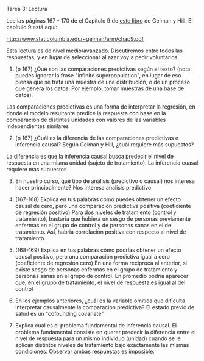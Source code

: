 Tarea 3: Lectura

Lee las páginas 167 - 170 de el Capítulo 9 de 
[este libro](http://www.stat.columbia.edu/~gelman/arm/) de Gelman y Hill. 
El capítulo 9 está aquí:

http://www.stat.columbia.edu/~gelman/arm/chap9.pdf

Esta lectura es de nivel medio/avanzado. Discutiremos entre todos las respuestas, y en lugar de seleccionar al azar voy a pedir voluntarios. 


1. (p 167) ¿Qué son las comparaciones predictivas según el texto? (nota: puedes ignorar
la frase "infinite superpopulation", en lugar de eso piensa que se trata una muestra
de una distribución, o de un proceso que genera los datos. Por ejemplo, tomar muestras de
una base de datos).

Las comparaciones predictivas es una forma de interpretar la regresión, en donde el modelo resultante predice la respuesta con base en la comparación de distintas unidades con valores de las variables independientes similares

2. (p 167) ¿Cuál es la diferencia de las comparaciones predictivas e inferencia causal? Según Gelman y Hill, ¿cuál requiere más supuestos?

La diferencia es que la inferencia causal busca predecir el nivel de respuesta en una misma unidad (sujeto de tratamiento). La inferencia cuasal requiere mas supuestos

3. En nuestro curso, qué tipo de análisis (predictivo o causal) nos interesa hacer principalmente?
Nos interesa analisis predictivo

4. (167-168) Explica en tus palabras cómo puedes obtener un efecto causal de cero, pero
una comparación predictiva positiva (coeficiente de regresión positivo)
Para dos niveles de tratamiento (control y tratamiento), bastaria que hubiera un sesgo de personas previamente enfermas en el grupo de control y de personas sanas en el de tratamiento. Así, habria correlación positiva con respecto al nivel de tratamiento.

5. (168-169) Explica en tus palabras cómo podrías obtener un efecto causal positivo,
pero una comparación predictiva igual a cero (coeficiente de regresión cero)
En una forma reciproca al anterior, si existe sesgo de personas enfermas en el grupo de tratamiento y personas sanas en el grupo de control. En promedio podría aparecer que, en el grupo de tratamiento, el nivel de respuesta es igual al del control

6. En los ejemplos anteriores, ¿cuál es la variable omitida que dificulta interpretar
causalmente la comparación predictiva?
El estado previo de salud es un "cofounding covariate"

7. Explica cuál es el problema fundamental de inferencia causal.
El problema fundamental consiste en querer predecir la diferencia entre el nivel de respuesta para un mismo individuo (unidad) cuando se le aplican distintos niveles de tratamiento bajo exactamente las mismas condiciones. Observar ambas respuestas es imposible.
